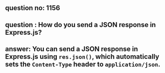 
      
## question no: 1156

## question : How do you send a JSON response in Express.js?

## answer: You can send a JSON response in Express.js using `res.json()`, which automatically sets the `Content-Type` header to `application/json`.
      